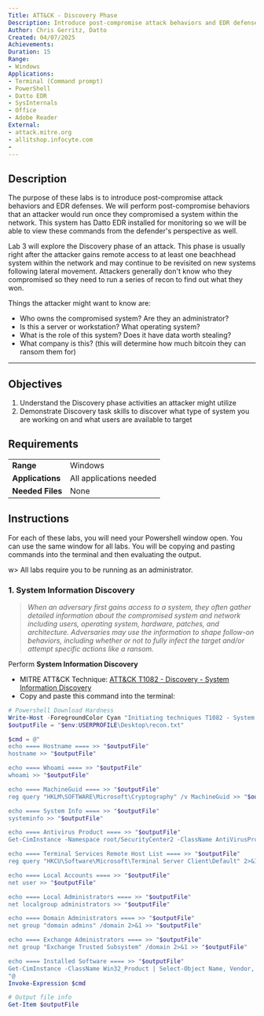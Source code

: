 ```yaml
---
Title: ATT&CK - Discovery Phase
Description: Introduce post-compromise attack behaviors and EDR defenses
Author: Chris Gerritz, Datto
Created: 04/07/2025
Achievements:
Duration: 15
Range:
- Windows
Applications:
- Terminal (Command prompt)
- PowerShell
- Datto EDR
- SysInternals
- Office
- Adobe Reader
External:
- attack.mitre.org
- allitshop.infocyte.com
- 
---
```


## Description

The purpose of these labs is to introduce post-compromise attack behaviors and EDR defenses. We will perform post-compromise behaviors that an attacker would run once they compromised a system within the network.  This system has Datto EDR installed for monitoring so we will be able to view these commands from the defender's perspective as well.

Lab 3 will explore the Discovery phase of an attack. This phase is usually right after the attacker gains remote access to at least one beachhead system within the network and may continue to be revisited on new systems following lateral movement. Attackers generally don't know who they compromised so they need to run a series of recon to find out what they won.

Things the attacker might want to know are:

- Who owns the compromised system? Are they an administrator?
- Is this a server or workstation? What operating system?
- What is the role of this system? Does it have data worth stealing?
- What company is this? (this will determine how much bitcoin they can ransom them for)


<!--
The virtual machine has some dummy users and software to mimic a specific type of workstation that might be found in a business enviroment:

Dummy users:
- Joe from Accounting: 
  - `net user joe Password1! /ADD /FULLNAME:"Joe - Accounting'`
- Samson from Accounting
  - `net user samson Password1! /ADD /FULLNAME:"Samson - Accounting'`
- Brenda from IT
  - `net user brenda Password1! /ADD /FULLNAME:"Brenda - IT Helpdesk'`
  - `net localgroup administrators brenda /ADD`

Add some dummy software that might be found on an accountant's workstation:
- Office
- Adobe Reader
-->

---

## Objectives
<!--
- List all objectives for this lab
- Need at least three objectives
- Use blooms taxonomy verbs: KNOWLEDGE,UNDERSTAND, APPLY, ANALYZE, EVALUATE, CREATE
- https://www.teachthought.com/critical-thinking/blooms-taxonomy-verbs-2/
-->
1. Understand the Discovery phase activities an attacker might utilize
2. Demonstrate Discovery task skills to discover what type of system you are working on and what users are available to target
   

## Requirements

|                  |                             |
|------------------|-----------------------------|
| **Range**        | Windows |
| **Applications** | All applications needed     |
| **Needed Files** | None |


## Instructions

For each of these labs, you will need your Powershell window open. You can use the same window for all labs. You will be copying and pasting commands into the terminal and then evaluating the output.

w> All labs require you to be running as an administrator. 


### 1. System Information Discovery
> *When an adversary first gains access to a system, they often gather detailed information about the compromised system and network including users, operating system, hardware, patches, and architecture. Adversaries may use the information to shape follow-on behaviors, including whether or not to fully infect the target and/or attempt specific actions like a ransom.*
> 

Perform **System Information Discovery** 
- MITRE ATT&CK Technique: [ATT&CK T1082 - Discovery - System Information Discovery](https://attack.mitre.org/techniques/T1082)
- Copy and paste this command into the terminal:
```PowerShell
# Powershell Download Hardness
Write-Host -ForegroundColor Cyan "Initiating techniques T1082 - System Information Discovery"
$outputFile = "$env:USERPROFILE\Desktop\recon.txt"

$cmd = @"
echo ==== Hostname ==== >> "$outputFile"
hostname >> "$outputFile"

echo ==== Whoami ==== >> "$outputFile"
whoami >> "$outputFile"

echo ==== MachineGuid ==== >> "$outputFile"
reg query "HKLM\SOFTWARE\Microsoft\Cryptography" /v MachineGuid >> "$outputFile"

echo ==== System Info ==== >> "$outputFile"
systeminfo >> "$outputFile"

echo ==== Antivirus Product ==== >> "$outputFile"
Get-CimInstance -Namespace root/SecurityCenter2 -ClassName AntiVirusProduct | Select-Object displayName, pathToSignedProductExe, pathToSignedReportingExe, productState >> "$outputFile"

echo ==== Terminal Services Remote Host List ==== >> "$outputFile"
reg query "HKCU\Software\Microsoft\Terminal Server Client\Default" 2>&1 >> "$outputFile"

echo ==== Local Accounts ==== >> "$outputFile"
net user >> "$outputFile"

echo ==== Local Administrators ==== >> "$outputFile"
net localgroup administrators >> "$outputFile"

echo ==== Domain Administrators ==== >> "$outputFile"
net group "domain admins" /domain 2>&1 >> "$outputFile"

echo ==== Exchange Administrators ==== >> "$outputFile"
net group "Exchange Trusted Subsystem" /domain 2>&1 >> "$outputFile"

echo ==== Installed Software ==== >> "$outputFile"
Get-CimInstance -ClassName Win32_Product | Select-Object Name, Vendor, Version | Sort-Object Vendor, Name >> "$outputFile"
"@
Invoke-Expression $cmd

# Output file info
Get-Item $outputFile

```
<!--SAMPLE OUTPUT - Domain Inquries will not return unless DC joined. 
====
Hostname
====
Vault-Tec
====
Whoami
====
vault-tec\testuser
====
MachineGuid
====

HKEY_LOCAL_MACHINE\SOFTWARE\Microsoft\Cryptography
    MachineGuid    REG_SZ    953b64dd-145d-4110-97dd-47d0ca3b8658

====
System
Info
====

Host Name:                     VAULT-TEC
OS Name:                       Microsoft Windows 11 Pro
OS Version:                    10.0.26100 N/A Build 26100
OS Manufacturer:               Microsoft Corporation
OS Configuration:              Standalone Workstation
OS Build Type:                 Multiprocessor Free
Registered Owner:              testuser
Registered Organization:       N/A
Product ID:                    00330-80000-00000-AA219
Original Install Date:         1/16/2025, 2:28:10 PM
System Boot Time:              4/11/2025, 2:14:19 PM
System Manufacturer:           VMware, Inc.
System Model:                  VMware20,1
System Type:                   x64-based PC
Processor(s):                  1 Processor(s) Installed.
                               [01]: Intel64 Family 6 Model 170 Stepping 4 GenuineIntel ~2995 Mhz
BIOS Version:                  VMware, Inc. VMW201.00V.24006586.B64.2406042154, 6/4/2024
Windows Directory:             C:\WINDOWS
System Directory:              C:\WINDOWS\system32
Boot Device:                   \Device\HarddiskVolume1
System Locale:                 en-us;English (United States)
Input Locale:                  en-us;English (United States)
Time Zone:                     (UTC-05:00) Eastern Time (US & Canada)
Total Physical Memory:         8,191 MB
Available Physical Memory:     5,103 MB
Virtual Memory: Max Size:      8,703 MB
Virtual Memory: Available:     5,635 MB
Virtual Memory: In Use:        3,068 MB
Page File Location(s):         C:\pagefile.sys
Domain:                        WORKGROUP
Logon Server:                  \\VAULT-TEC
Hotfix(s):                     5 Hotfix(s) Installed.
                               [01]: KB5054979
                               [02]: KB5048779
                               [03]: KB5055523
                               [04]: KB5052915
                               [05]: KB5058538
Network Card(s):               1 NIC(s) Installed.
                               [01]: Intel(R) 82574L Gigabit Network Connection
                                     Connection Name: Ethernet0
                                     DHCP Enabled:    Yes
                                     DHCP Server:     10.25.10.1
                                     IP address(es)
                                     [01]: 10.25.11.102
                                     [02]: fe80::2915:3c5:ceeb:7992
Virtualization-based security: Status: Not enabled
                               App Control for Business policy: Enforced
                               App Control for Business user mode policy: Off
                               Security Features Enabled:
Hyper-V Requirements:          A hypervisor has been detected. Features required for Hyper-V will not be displayed.
====
Antivirus
Product
====

displayName      pathToSignedProductExe                                                            pathToSignedReportingExe                
-----------      ----------------------                                                            --------------------
Datto AV         \\?\C:\Program Files\infocyte\agent\dattoav\Endpoint Protection SDK\wsc_agent.exe C:\Program Files\...
Windows Defender windowsdefender://                                                                %ProgramFiles%\Wi...
Datto AV         \\?\C:\Program Files\infocyte\agent\dattoav\Endpoint Protection SDK\wsc_agent.exe C:\Program Files\...


====
Terminal
Services
Remote
Host
List
====
reg : ERROR: Invalid syntax.
At line:17 char:1
+ reg query HKCU\Software\Microsoft\Terminal Server Client\Default 2>&1 ...
+ ~~~~~~~~~~~~~~~~~~~~~~~~~~~~~~~~~~~~~~~~~~~~~~~~~~~~~~~~~~~~~~~~~~~~~
    + CategoryInfo          : NotSpecified: (ERROR: Invalid syntax.:String) [], RemoteException
    + FullyQualifiedErrorId : NativeCommandError
 
Type "REG QUERY /?" for usage.
====
Local
Accounts
====

User accounts for \\VAULT-TEC

-------------------------------------------------------------------------------
Administrator            DefaultAccount           Guest                    
testuser                 WDAGUtilityAccount       
The command completed successfully.

====
Local
Administrators
====
Alias name     administrators
Comment        Administrators have complete and unrestricted access to the computer/domain

Members

-------------------------------------------------------------------------------
Administrator
testuser
The command completed successfully.

====
Domain
Administrators
====
net : The syntax of this command is:
At line:26 char:1
+ net group domain admins /domain 2>&1 >> C:\Users\testuser\Desktop\rec ...
+ ~~~~~~~~~~~~~~~~~~~~~~~~~~~~~~~~~~~~~~~~~~~~~~~~~~~~~~~~~~~~~~~~~~~~~
    + CategoryInfo          : NotSpecified: (The syntax of this command is::String) [], RemoteException
    + FullyQualifiedErrorId : NativeCommandError
 

NET GROUP
[groupname [/COMMENT:"text"]] [/DOMAIN]
             groupname {/ADD [/COMMENT:"text"] | /DELETE}  [/DOMAIN]
             groupname username [...] {/ADD | /DELETE} [/DOMAIN]

====
Exchange
Administrators
====
net : The syntax of this command is:
At line:29 char:1
+ net group Exchange Trusted Subsystem /domain 2>&1 >> C:\Users\testuse ...
+ ~~~~~~~~~~~~~~~~~~~~~~~~~~~~~~~~~~~~~~~~~~~~~~~~~~~~~~~~~~~~~~~~~~~~~
    + CategoryInfo          : NotSpecified: (The syntax of this command is::String) [], RemoteException
    + FullyQualifiedErrorId : NativeCommandError
 

NET GROUP
[groupname [/COMMENT:"text"]] [/DOMAIN]
             groupname {/ADD [/COMMENT:"text"] | /DELETE}  [/DOMAIN]
             groupname username [...] {/ADD | /DELETE} [/DOMAIN]

====
Installed
Software
====
Name                                                           Vendor                     Version        
----                                                           ------                     -------        
DB Browser for SQLite                                          DB Browser for SQLite Team 3.13.1         
Microsoft .NET Host - 6.0.16 (x64)                             Microsoft Corporation      48.67.58427    
Microsoft .NET Host FX Resolver - 6.0.16 (x64)                 Microsoft Corporation      48.67.58427    
Microsoft .NET Runtime - 6.0.16 (x64)                          Microsoft Corporation      48.67.58427    
Microsoft Visual C++ 2022 X64 Additional Runtime - 14.36.32532 Microsoft Corporation      14.36.32532    
Microsoft Visual C++ 2022 X64 Minimum Runtime - 14.36.32532    Microsoft Corporation      14.36.32532    
Microsoft Visual C++ 2022 X86 Additional Runtime - 14.36.32532 Microsoft Corporation      14.36.32532    
Microsoft Visual C++ 2022 X86 Minimum Runtime - 14.36.32532    Microsoft Corporation      14.36.32532    
PowerShell 6-x64                                               Microsoft Corporation      6.2.2.0        
VMware Tools                                                   VMware, Inc.               12.4.5.23787635


>
